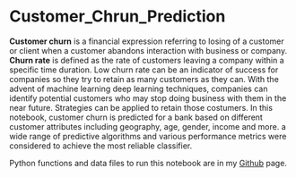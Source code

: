 # Customer_Chrun_Prediction

**Customer churn** is a financial expression referring to losing of a customer or client when a customer abandons interaction with business or company. **Churn rate** is defined as the rate of customers leaving a company within a specific time duration. Low churn rate can be an indicator of success for companies so they try to retain as many customers as they can. With the advent of machine learning deep learning techniques, companies can identify potential customers who may stop doing business with them in the near future. Strategies can be applied to retain those costumers. In this notebook, customer churn is predicted for a bank based on different customer attributes including geography, age, gender, income and more. a wide range of predictive algorithms and various performance metrics were considered to achieve the most reliable classifier. 

Python functions and data files to run this notebook are in my [Github](https://github.com/MehdiRezvandehy/Customer_Chrun_Prediction.git) page.
